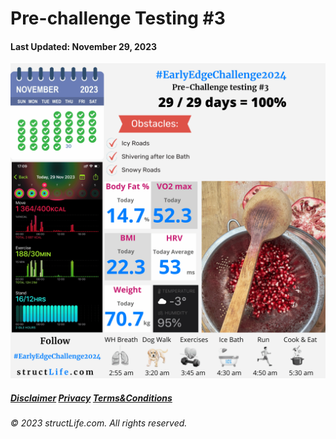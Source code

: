 # Pre-challenge Testing #3

#### Last Updated: November 29, 2023

![Daily report for November 29, 2023 from structLife.com for a 2024 daily morning routine pre-challenge testing 3 - EarlyEdgeChallenge2024. ](../images/products/challenge-2023-11-29-pre-challenge-testing-3-EarlyEdgeChallenge2024.png)


##### [Disclaimer](/#/about-disclaimer)  [Privacy](/#/about-privacy-policy)  [Terms&Conditions](/#/about-terms-conditions)

###### © 2023 structLife.com. All rights reserved.
